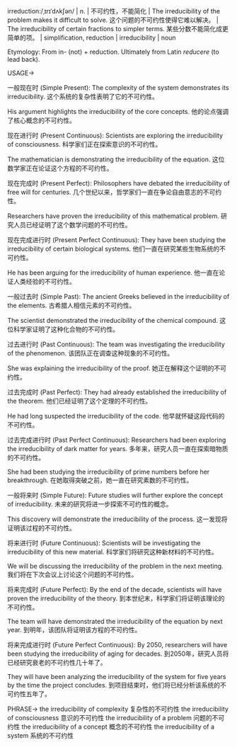 irreduction:/ˌɪrɪˈdʌkʃən/ | n. | 不可约性，不能简化 | The irreducibility of the problem makes it difficult to solve.  这个问题的不可约性使得它难以解决。 |  The irreducibility of certain fractions to simpler terms.  某些分数不能简化成更简单的项。 |  simplification, reduction | irreducibility | noun

Etymology:
From in- (not) + reduction.  Ultimately from Latin *reducere* (to lead back).

USAGE->

一般现在时 (Simple Present):
The complexity of the system demonstrates its irreducibility.  这个系统的复杂性表明了它的不可约性。

His argument highlights the irreducibility of the core concepts.  他的论点强调了核心概念的不可约性。


现在进行时 (Present Continuous):
Scientists are exploring the irreducibility of consciousness.  科学家们正在探索意识的不可约性。

The mathematician is demonstrating the irreducibility of the equation.  这位数学家正在论证这个方程的不可约性。


现在完成时 (Present Perfect):
Philosophers have debated the irreducibility of free will for centuries.  几个世纪以来，哲学家们一直在争论自由意志的不可约性。

Researchers have proven the irreducibility of this mathematical problem.  研究人员已经证明了这个数学问题的不可约性。


现在完成进行时 (Present Perfect Continuous):
They have been studying the irreducibility of certain biological systems.  他们一直在研究某些生物系统的不可约性。

He has been arguing for the irreducibility of human experience.  他一直在论证人类经验的不可约性。


一般过去时 (Simple Past):
The ancient Greeks believed in the irreducibility of the elements.  古希腊人相信元素的不可约性。

The scientist demonstrated the irreducibility of the chemical compound.  这位科学家证明了这种化合物的不可约性。


过去进行时 (Past Continuous):
The team was investigating the irreducibility of the phenomenon.  该团队正在调查这种现象的不可约性。

She was explaining the irreducibility of the proof.  她正在解释这个证明的不可约性。


过去完成时 (Past Perfect):
They had already established the irreducibility of the theorem.  他们已经证明了这个定理的不可约性。

He had long suspected the irreducibility of the code.  他早就怀疑这段代码的不可约性。


过去完成进行时 (Past Perfect Continuous):
Researchers had been exploring the irreducibility of dark matter for years.  多年来，研究人员一直在探索暗物质的不可约性。

She had been studying the irreducibility of prime numbers before her breakthrough.  在她取得突破之前，她一直在研究素数的不可约性。



一般将来时 (Simple Future):
Future studies will further explore the concept of irreducibility.  未来的研究将进一步探索不可约性的概念。

This discovery will demonstrate the irreducibility of the process.  这一发现将证明该过程的不可约性。


将来进行时 (Future Continuous):
Scientists will be investigating the irreducibility of this new material.  科学家们将研究这种新材料的不可约性。

We will be discussing the irreducibility of the problem in the next meeting.  我们将在下次会议上讨论这个问题的不可约性。



将来完成时 (Future Perfect):
By the end of the decade, scientists will have proven the irreducibility of the theory.  到本世纪末，科学家们将证明该理论的不可约性。

The team will have demonstrated the irreducibility of the equation by next year.  到明年，该团队将证明该方程的不可约性。


将来完成进行时 (Future Perfect Continuous):
By 2050, researchers will have been studying the irreducibility of aging for decades.  到2050年，研究人员将已经研究衰老的不可约性几十年了。

They will have been analyzing the irreducibility of the system for five years by the time the project concludes.  到项目结束时，他们将已经分析该系统的不可约性五年了。


PHRASE->
the irreducibility of complexity  复杂性的不可约性
the irreducibility of consciousness  意识的不可约性
the irreducibility of a problem  问题的不可约性
the irreducibility of a concept  概念的不可约性
the irreducibility of a system  系统的不可约性
